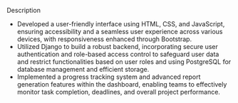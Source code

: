 Description

- Developed a user-friendly interface using HTML, CSS, and JavaScript, ensuring accessibility and a seamless user experience across various devices, with responsiveness enhanced through Bootstrap.
- Utilized Django to build a robust backend, incorporating secure user authentication and role-based access control to safeguard user data and restrict functionalities based on user roles and using PostgreSQL for database management and efficient storage.
- Implemented a progress tracking system and advanced report generation features within the dashboard, enabling teams to effectively monitor task completion, deadlines, and overall project performance.

